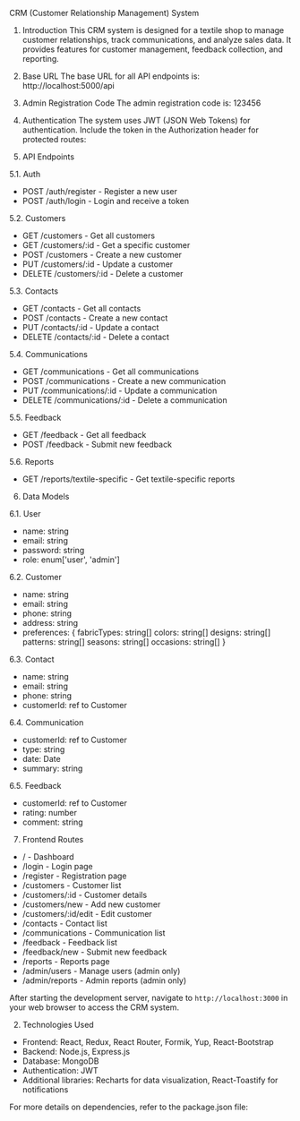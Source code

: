 CRM (Customer Relationship Management) System

1. Introduction
This CRM system is designed for a textile shop to manage customer relationships, track communications, and analyze sales data. It provides features for customer management, feedback collection, and reporting.

2. Base URL
The base URL for all API endpoints is: http://localhost:5000/api

3. Admin Registration Code
The admin registration code is: 123456

4. Authentication
The system uses JWT (JSON Web Tokens) for authentication. Include the token in the Authorization header for protected routes:


5. API Endpoints

5.1. Auth
- POST /auth/register - Register a new user
- POST /auth/login - Login and receive a token

5.2. Customers
- GET /customers - Get all customers
- GET /customers/:id - Get a specific customer
- POST /customers - Create a new customer
- PUT /customers/:id - Update a customer
- DELETE /customers/:id - Delete a customer

5.3. Contacts
- GET /contacts - Get all contacts
- POST /contacts - Create a new contact
- PUT /contacts/:id - Update a contact
- DELETE /contacts/:id - Delete a contact

5.4. Communications
- GET /communications - Get all communications
- POST /communications - Create a new communication
- PUT /communications/:id - Update a communication
- DELETE /communications/:id - Delete a communication

5.5. Feedback
- GET /feedback - Get all feedback
- POST /feedback - Submit new feedback

5.6. Reports
- GET /reports/textile-specific - Get textile-specific reports

6. Data Models

6.1. User
- name: string
- email: string
- password: string
- role: enum['user', 'admin']

6.2. Customer
- name: string
- email: string
- phone: string
- address: string
- preferences: {
    fabricTypes: string[]
    colors: string[]
    designs: string[]
    patterns: string[]
    seasons: string[]
    occasions: string[]
  }

6.3. Contact
- name: string
- email: string
- phone: string
- customerId: ref to Customer

6.4. Communication
- customerId: ref to Customer
- type: string
- date: Date
- summary: string

6.5. Feedback
- customerId: ref to Customer
- rating: number
- comment: string

7. Frontend Routes
- / - Dashboard
- /login - Login page
- /register - Registration page
- /customers - Customer list
- /customers/:id - Customer details
- /customers/new - Add new customer
- /customers/:id/edit - Edit customer
- /contacts - Contact list
- /communications - Communication list
- /feedback - Feedback list
- /feedback/new - Submit new feedback
- /reports - Reports page
- /admin/users - Manage users (admin only)
- /admin/reports - Admin reports (admin only)

After starting the development server, navigate to `http://localhost:3000` in your web browser to access the CRM system.

2. Technologies Used

- Frontend: React, Redux, React Router, Formik, Yup, React-Bootstrap
- Backend: Node.js, Express.js
- Database: MongoDB
- Authentication: JWT
- Additional libraries: Recharts for data visualization, React-Toastify for notifications

For more details on dependencies, refer to the package.json file:
